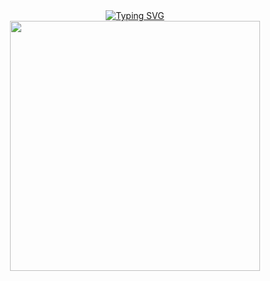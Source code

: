 <div align="center">
      <a href="https://git.io/typing-svg"><img src="https://readme-typing-svg.demolab.com?font=Fira+Code&size=15&pause=1000&color=808080&center=true&vCenter=true&multiline=true&repeat=false&random=false&width=950&height=75&lines=always+try+to+be+deserve+better.;“opwx+was+here+bitch”." alt="Typing SVG" /></a>

<div align="center">
  <img height="400" src="https://64.media.tumblr.com/3179fc326c295ea75d2b1949d81d91d5/tumblr_p1xydubn8K1s8yicyo1_540.gifv"  />
</div>
